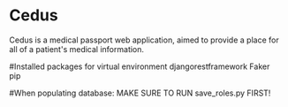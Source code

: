 # Cedus
Cedus is a medical passport web application, aimed to provide a place for all of a patient's medical information.

#Installed packages for virtual environment
djangorestframework 
Faker               
pip                 

#When populating database:
MAKE SURE TO RUN save_roles.py FIRST!
